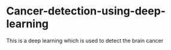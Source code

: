 # Cancer-detection-using-deep-learning
This is a deep learning which is used to detect the brain cancer
